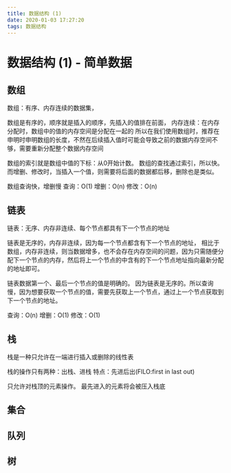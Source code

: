 ```yaml
---
title: 数据结构 (1)
date: 2020-01-03 17:27:20
tags: 数据结构
---
```



# 数据结构 (1) - 简单数据

## 数组
数组：有序、内存连续的数据集，

数组是有序的，顺序就是插入的顺序，先插入的值排在前面，
内存连续：在内存分配时，数组中的值的内存空间是分配在一起的
所以在我们使用数组时，推荐在申明时申明数组的长度，不然在后续插入值时可能会导致之前的数据内存空间不够，需要重新分配整个数据内存空间

数组的索引就是数组中值的下标：从0开始计数。
数组的查找通过索引，所以快。
而增删、修改时，当插入一个值，则需要将后面的数据都后移，删除也是类似。

数组查询快，增删慢
查询：O(1)
增删：O(n)
修改：O(n)

## 链表
链表：无序、内存非连续、每个节点都具有下一个节点的地址

链表是无序的，内存非连续，因为每一个节点都含有下一个节点的地址，
相比于数组，内存非连续，则当数据增多，也不会存在内存空间的问题，因为只需随便分配下一个节点的内存，然后将上一个节点的中含有的下一个节点地址指向最新分配的地址即可。

链表数据第一个、最后一个节点的值是明确的。
因为链表是无序的。所以查询慢，因为想要获取一个节点的值，需要先获取上一个节点，通过上一个节点获取到下一个节点的地址。

查询：O(n)
增删：O(1)
修改：O(1)


## 栈

栈是一种只允许在一端进行插入或删除的线性表

栈的操作只有两种：出栈、进栈
特点：先进后出(FILO:first in last out)

只允许对栈顶的元素操作。
最先进入的元素将会被压入栈底

## 集合

## 队列 

## 树


